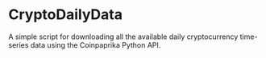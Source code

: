 # CryptoDailyData
A simple script for downloading all the available daily cryptocurrency time-series data using the Coinpaprika Python API.

